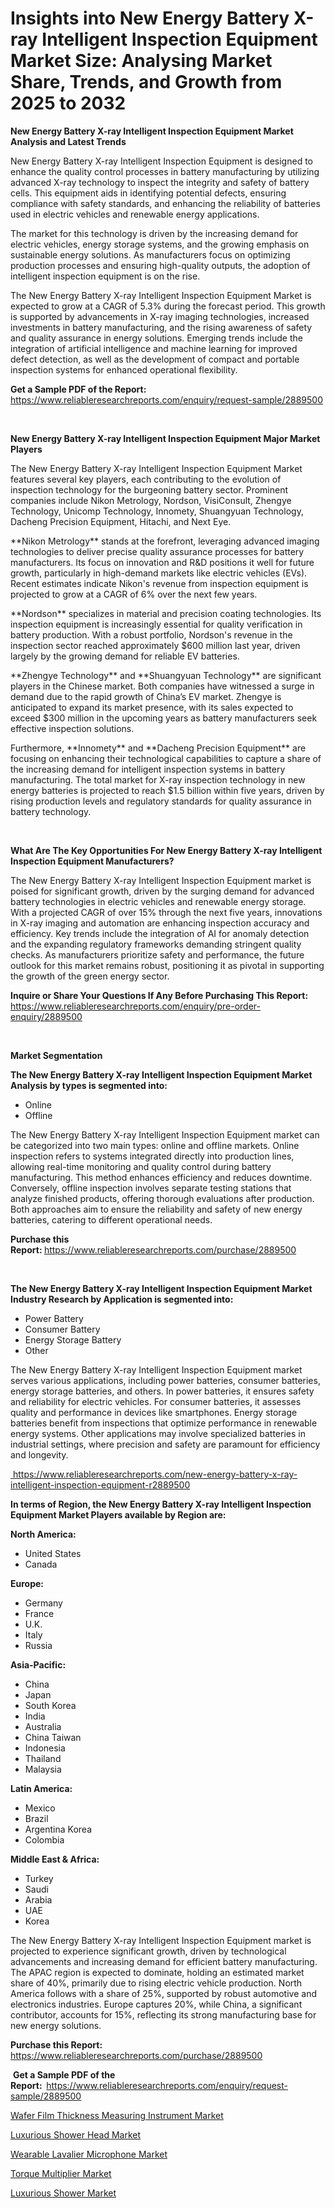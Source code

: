 <p><h1>Insights into New Energy Battery X-ray Intelligent Inspection Equipment Market Size: Analysing Market Share, Trends, and Growth from 2025 to 2032</h1></p><p><strong>New Energy Battery X-ray Intelligent Inspection Equipment Market Analysis and Latest Trends</strong></p>
<p><p>New Energy Battery X-ray Intelligent Inspection Equipment is designed to enhance the quality control processes in battery manufacturing by utilizing advanced X-ray technology to inspect the integrity and safety of battery cells. This equipment aids in identifying potential defects, ensuring compliance with safety standards, and enhancing the reliability of batteries used in electric vehicles and renewable energy applications.</p><p>The market for this technology is driven by the increasing demand for electric vehicles, energy storage systems, and the growing emphasis on sustainable energy solutions. As manufacturers focus on optimizing production processes and ensuring high-quality outputs, the adoption of intelligent inspection equipment is on the rise. </p><p>The New Energy Battery X-ray Intelligent Inspection Equipment Market is expected to grow at a CAGR of 5.3% during the forecast period. This growth is supported by advancements in X-ray imaging technologies, increased investments in battery manufacturing, and the rising awareness of safety and quality assurance in energy solutions. Emerging trends include the integration of artificial intelligence and machine learning for improved defect detection, as well as the development of compact and portable inspection systems for enhanced operational flexibility.</p></p>
<p><strong>Get a Sample PDF of the Report:&nbsp;</strong> <a href="https://www.reliableresearchreports.com/enquiry/request-sample/2889500?utm_campaign=13&utm_medium=2&utm_source=Github&utm_content=ia&utm_term=14032025&utm_id=new-energy-battery-x-ray-intelligent-inspection-equipment">https://www.reliableresearchreports.com/enquiry/request-sample/2889500</a></p>
<p>&nbsp;</p>
<p><strong>New Energy Battery X-ray Intelligent Inspection Equipment Major Market Players</strong></p>
<p><p>The New Energy Battery X-ray Intelligent Inspection Equipment Market features several key players, each contributing to the evolution of inspection technology for the burgeoning battery sector. Prominent companies include Nikon Metrology, Nordson, VisiConsult, Zhengye Technology, Unicomp Technology, Innomety, Shuangyuan Technology, Dacheng Precision Equipment, Hitachi, and Next Eye.</p><p>**Nikon Metrology** stands at the forefront, leveraging advanced imaging technologies to deliver precise quality assurance processes for battery manufacturers. Its focus on innovation and R&D positions it well for future growth, particularly in high-demand markets like electric vehicles (EVs). Recent estimates indicate Nikon's revenue from inspection equipment is projected to grow at a CAGR of 6% over the next few years.</p><p>**Nordson** specializes in material and precision coating technologies. Its inspection equipment is increasingly essential for quality verification in battery production. With a robust portfolio, Nordson's revenue in the inspection sector reached approximately $600 million last year, driven largely by the growing demand for reliable EV batteries.</p><p>**Zhengye Technology** and **Shuangyuan Technology** are significant players in the Chinese market. Both companies have witnessed a surge in demand due to the rapid growth of China’s EV market. Zhengye is anticipated to expand its market presence, with its sales expected to exceed $300 million in the upcoming years as battery manufacturers seek effective inspection solutions.</p><p>Furthermore, **Innomety** and **Dacheng Precision Equipment** are focusing on enhancing their technological capabilities to capture a share of the increasing demand for intelligent inspection systems in battery manufacturing. The total market for X-ray inspection technology in new energy batteries is projected to reach $1.5 billion within five years, driven by rising production levels and regulatory standards for quality assurance in battery technology.</p></p>
<p>&nbsp;</p>
<p><strong>What Are The Key Opportunities For New Energy Battery X-ray Intelligent Inspection Equipment Manufacturers?</strong></p>
<p><p>The New Energy Battery X-ray Intelligent Inspection Equipment market is poised for significant growth, driven by the surging demand for advanced battery technologies in electric vehicles and renewable energy storage. With a projected CAGR of over 15% through the next five years, innovations in X-ray imaging and automation are enhancing inspection accuracy and efficiency. Key trends include the integration of AI for anomaly detection and the expanding regulatory frameworks demanding stringent quality checks. As manufacturers prioritize safety and performance, the future outlook for this market remains robust, positioning it as pivotal in supporting the growth of the green energy sector.</p></p>
<p><strong>Inquire or Share Your Questions If Any Before Purchasing This Report:</strong> <a href="https://www.reliableresearchreports.com/enquiry/pre-order-enquiry/2889500?utm_campaign=13&utm_medium=2&utm_source=Github&utm_content=ia&utm_term=14032025&utm_id=new-energy-battery-x-ray-intelligent-inspection-equipment">https://www.reliableresearchreports.com/enquiry/pre-order-enquiry/2889500</a></p>
<p>&nbsp;</p>
<p><strong>Market Segmentation</strong></p>
<p><strong>The New Energy Battery X-ray Intelligent Inspection Equipment Market Analysis by types is segmented into:</strong></p>
<p><ul><li>Online</li><li>Offline</li></ul></p>
<p><p>The New Energy Battery X-ray Intelligent Inspection Equipment market can be categorized into two main types: online and offline markets. Online inspection refers to systems integrated directly into production lines, allowing real-time monitoring and quality control during battery manufacturing. This method enhances efficiency and reduces downtime. Conversely, offline inspection involves separate testing stations that analyze finished products, offering thorough evaluations after production. Both approaches aim to ensure the reliability and safety of new energy batteries, catering to different operational needs.</p></p>
<p><strong>Purchase this Report:&nbsp;</strong><a href="https://www.reliableresearchreports.com/purchase/2889500?utm_campaign=13&utm_medium=2&utm_source=Github&utm_content=ia&utm_term=14032025&utm_id=new-energy-battery-x-ray-intelligent-inspection-equipment">https://www.reliableresearchreports.com/purchase/2889500</a></p>
<p>&nbsp;</p>
<p><strong>The New Energy Battery X-ray Intelligent Inspection Equipment Market Industry Research by Application is segmented into:</strong></p>
<p><ul><li>Power Battery</li><li>Consumer Battery</li><li>Energy Storage Battery</li><li>Other</li></ul></p>
<p><p>The New Energy Battery X-ray Intelligent Inspection Equipment market serves various applications, including power batteries, consumer batteries, energy storage batteries, and others. In power batteries, it ensures safety and reliability for electric vehicles. For consumer batteries, it assesses quality and performance in devices like smartphones. Energy storage batteries benefit from inspections that optimize performance in renewable energy systems. Other applications may involve specialized batteries in industrial settings, where precision and safety are paramount for efficiency and longevity.</p></p>
<p><a href="https://www.reliableresearchreports.com/new-energy-battery-x-ray-intelligent-inspection-equipment-r2889500?utm_campaign=13&utm_medium=2&utm_source=Github&utm_content=ia&utm_term=14032025&utm_id=new-energy-battery-x-ray-intelligent-inspection-equipment">&nbsp;https://www.reliableresearchreports.com/new-energy-battery-x-ray-intelligent-inspection-equipment-r2889500</a></p>
<p><strong>In terms of Region, the New Energy Battery X-ray Intelligent Inspection Equipment Market Players available by Region are:</strong></p>
<p>
    <p> <strong> North America: </strong>
        <ul>
            <li>United States</li>
            <li>Canada</li>
        </ul>
        </p> 
    <p> <strong> Europe: </strong>
        <ul>
            <li>Germany</li>
            <li>France</li>
            <li>U.K.</li>
            <li>Italy</li>
            <li>Russia</li>
        </ul>
        </p> 
    <p> <strong> Asia-Pacific: </strong>
        <ul>
            <li>China</li>
            <li>Japan</li>
            <li>South Korea</li>
            <li>India</li>
            <li>Australia</li>
            <li>China Taiwan</li>
            <li>Indonesia</li>
            <li>Thailand</li>
            <li>Malaysia</li>
        </ul>
        </p> 
    <p> <strong> Latin America: </strong>
        <ul>
            <li>Mexico</li>
            <li>Brazil</li>
            <li>Argentina Korea</li>
            <li>Colombia</li>
        </ul>
        </p> 
    <p> <strong> Middle East & Africa: </strong>
        <ul>
            <li>Turkey</li>
            <li>Saudi</li>
            <li>Arabia</li>
            <li>UAE</li>
            <li>Korea</li>
        </ul>
    </p>
    </p>
<p><p>The New Energy Battery X-ray Intelligent Inspection Equipment market is projected to experience significant growth, driven by technological advancements and increasing demand for efficient battery manufacturing. The APAC region is expected to dominate, holding an estimated market share of 40%, primarily due to rising electric vehicle production. North America follows with a share of 25%, supported by robust automotive and electronics industries. Europe captures 20%, while China, a significant contributor, accounts for 15%, reflecting its strong manufacturing base for new energy solutions.</p></p>
<p><strong>Purchase this Report: </strong><a href="https://www.reliableresearchreports.com/purchase/2889500?utm_campaign=13&utm_medium=2&utm_source=Github&utm_content=ia&utm_term=14032025&utm_id=new-energy-battery-x-ray-intelligent-inspection-equipment">https://www.reliableresearchreports.com/purchase/2889500</a></p>
<p>&nbsp;<strong>Get a Sample PDF of the Report:&nbsp;&nbsp;</strong><a href="https://www.reliableresearchreports.com/enquiry/request-sample/2889500?utm_campaign=13&utm_medium=2&utm_source=Github&utm_content=ia&utm_term=14032025&utm_id=new-energy-battery-x-ray-intelligent-inspection-equipment">https://www.reliableresearchreports.com/enquiry/request-sample/2889500</a></p>
<p><strong></strong></p>
<p><p><a href="https://github.com/welidaeisya/Market-Research-Report-List-1/blob/main/wafer-film-thickness-measuring-instrument-market.md?utm_campaign=13&utm_medium=2&utm_source=Github&utm_content=ia&utm_term=14032025&utm_id=new-energy-battery-x-ray-intelligent-inspection-equipment">Wafer Film Thickness Measuring Instrument Market</a></p><p><a href="https://github.com/sgroitrieu7f/Market-Research-Report-List-1/blob/main/luxurious-shower-head-market.md?utm_campaign=13&utm_medium=2&utm_source=Github&utm_content=ia&utm_term=14032025&utm_id=new-energy-battery-x-ray-intelligent-inspection-equipment">Luxurious Shower Head Market</a></p><p><a href="https://github.com/donsonjupa/Market-Research-Report-List-1/blob/main/wearable-lavalier-microphone-market.md?utm_campaign=13&utm_medium=2&utm_source=Github&utm_content=ia&utm_term=14032025&utm_id=new-energy-battery-x-ray-intelligent-inspection-equipment">Wearable Lavalier Microphone Market</a></p><p><a href="https://github.com/zhininzacher/Market-Research-Report-List-1/blob/main/torque-multiplier-market.md?utm_campaign=13&utm_medium=2&utm_source=Github&utm_content=ia&utm_term=14032025&utm_id=new-energy-battery-x-ray-intelligent-inspection-equipment">Torque Multiplier Market</a></p><p><a href="https://github.com/anesimazikpd/Market-Research-Report-List-1/blob/main/luxurious-shower-market.md?utm_campaign=13&utm_medium=2&utm_source=Github&utm_content=ia&utm_term=14032025&utm_id=new-energy-battery-x-ray-intelligent-inspection-equipment">Luxurious Shower Market</a></p></p>